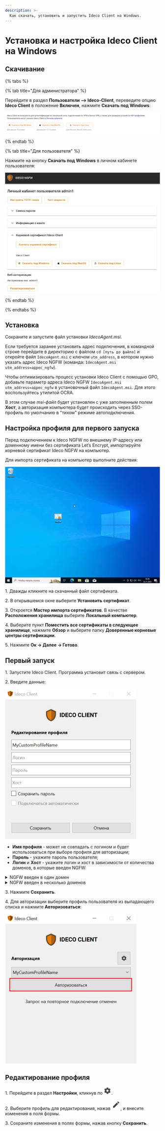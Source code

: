 ```yaml
---
description: >-
  Как скачать, установить и запустить Ideco Client на Windows.
---
```


# Установка и настройка Ideco Client на Windows

## Скачивание

{% tabs %}

{% tab title="Для администратора" %}

Перейдите в раздел **Пользователи –> Ideco-Client**, переведите опцию **Ideco Client** в положение **Включен**, нажмите **Скачать под Windows**:

![](/.gitbook/assets/ideco-client5.png)

{% endtab %}

{% tab title="Для пользователя" %}

Нажмите на кнопку **Скачать под  Windows** в личном кабинете пользователя:

![](/.gitbook/assets/ideco-client7.png)

{% endtab %}

{% endtabs %}

## Установка

Сохраните и запустите файл установки *IdecoAgent.msi*.

Если требуется заранее установить адрес подключения, в командной строке перейдите в директорию с файлом `cd [путь до файла]` и откройте файл `IdecoAgent.msi` с ключом `utm_address`, в котором нужно указать адрес Ideco NGFW (команда: `IdecoAgent.msi utm_address=адрес_ngfw`).

Чтобы оптимизировать процесс установки Ideco Client с помощью GPO, добавьте параметр адреса Ideco NGFW `IdecoAgent.msi utm_address=адрес_ngfw` в установочный файл `IdecoAgent.msi`. Для этого воспользуйтесь утилитой OCRA.

В этом случае *msi-файл* будет установлен с уже заполненным полем **Хост**, а авторизация компьютера будет происходить через SSO-профиль по умолчанию в "тихом" режиме автоподключения.

## Настройка профиля для первого запуска

Перед подключением к Ideco NGFW по внешнему IP-адресу или доменному имени без сертификата Let’s Encrypt, импортируйте корневой сертификат Ideco NGFW на компьютер.

Для импорта сертификата на компьютер выполните действия:

![](/.gitbook/assets/ideco-client.gif)

1\. Дважды кликните на скачанный файл сертификата.

2\. В открывшемся окне выберите **Установить сертификат**.

3\. Откроется **Мастер импорта сертификатов**. В качестве **Расположения хранилища** выберите **Локальный компьютер**.

4\. Выберите пункт **Поместить все сертификаты в следующее хранилище**, нажмите **Обзор** и выберите папку **Доверенные корневые центры сертификации**.

5\. Нажмите **Ок -> Далее -> Готово**.

## Первый запуск

1\. Запустите Ideco Client. Программа установит связь с сервером.

2\. Введите данные:

![](/.gitbook/assets/ideco-client.png)

* **Имя профиля** - может не совпадать с логином и будет использоваться при выборе профиля для авторизации;
* **Пароль** - укажите пароль пользователя;
* **Логин** и **Хост** - укажите логин и хост в зависимости от количества доменов, в которые введен NGFW:

<details>
<summary>NGFW введен в один домен</summary>

Введите **логин** в домене, в качестве **хоста** укажите домен или IP-адрес:

![](/.gitbook/assets/ideco-client1.png)

</details>

<details>
<summary>NGFW введен в несколько доменов</summary>

Введите **логин** в формате **имя_домена/имя_пользователя**, в качестве **хоста** укажите **IP NGFW**:

![](/.gitbook/assets/ideco-client3.png)

</details>

3\. Нажмите **Сохранить**.

4\. Для авторизации выберите профиль пользователя из выпадающего списка и нажмите **Авторизоваться**:

![](/.gitbook/assets/ideco-client4.png)

## Редактирование профиля

1\. Перейдите в раздел **Настройки**, кликнув по ![](/.gitbook/assets/icon-gear2.png).

2\. Выберите профиль для редактирования, нажав ![](/.gitbook/assets/icon-edit.png), и внесите изменения в поля формы.

3\. Сохраните изменения в полях формы, нажав кнопку **Сохранить**.